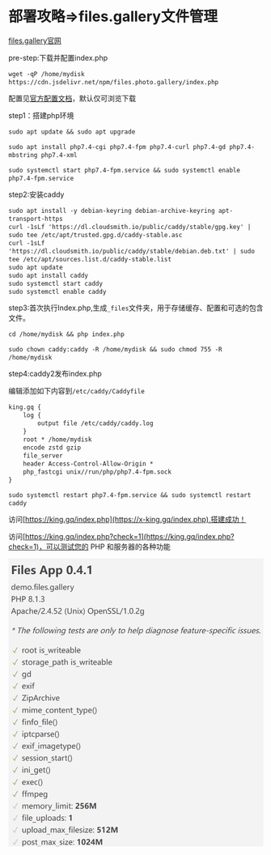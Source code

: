 # 部署攻略=>files.gallery文件管理

[files.gallery官网](https://www.files.gallery)

pre-step:下载并配置index.php

```
wget -qP /home/mydisk https://cdn.jsdelivr.net/npm/files.photo.gallery/index.php
```

配置见[官方配置文档](https://www.files.gallery/docs/config/)，默认仅可浏览下载

step1：搭建php环境

```
sudo apt update && sudo apt upgrade
```

```
sudo apt install php7.4-cgi php7.4-fpm php7.4-curl php7.4-gd php7.4-mbstring php7.4-xml
```

```
sudo systemctl start php7.4-fpm.service && sudo systemctl enable php7.4-fpm.service
```

step2:安装caddy

```
sudo apt install -y debian-keyring debian-archive-keyring apt-transport-https
curl -1sLf 'https://dl.cloudsmith.io/public/caddy/stable/gpg.key' | sudo tee /etc/apt/trusted.gpg.d/caddy-stable.asc
curl -1sLf 'https://dl.cloudsmith.io/public/caddy/stable/debian.deb.txt' | sudo tee /etc/apt/sources.list.d/caddy-stable.list
sudo apt update
sudo apt install caddy
sudo systemctl start caddy
sudo systemctl enable caddy
```

step3:首次执行Index.php,生成`_files`文件夹，用于存储缓存、配置和可选的包含文件。

```
cd /home/mydisk && php index.php
```

```
sudo chown caddy:caddy -R /home/mydisk && sudo chmod 755 -R /home/mydisk
```

step4:caddy2发布index.php

编辑添加如下内容到`/etc/caddy/Caddyfile`

```
king.gq {
    log {
        output file /etc/caddy/caddy.log
    }
    root * /home/mydisk
    encode zstd gzip
    file_server
    header Access-Control-Allow-Origin *
    php_fastcgi unix//run/php/php7.4-fpm.sock
}
```

```
sudo systemctl restart php7.4-fpm.service && sudo systemctl restart caddy
```

访问[https://king.gq/index.php](https://x-king.gq/index.php),搭建成功！



访问[https://king.gq/index.php?check=1](https://king.gq/index.php?check=1)，可以测试您的 PHP 和服务器的各种功能

![](<../.gitbook/assets/image (75).png>)








